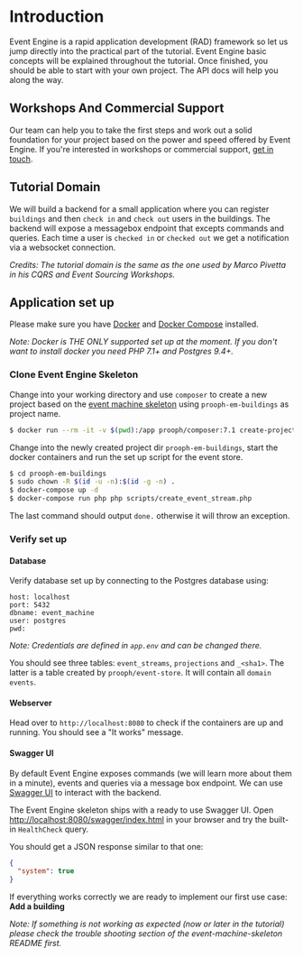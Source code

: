 # Introduction

Event Engine is a rapid application development (RAD) framework so let us jump directly into
the practical part of the tutorial. Event Engine basic concepts will be explained throughout the tutorial.
Once finished, you should be able to start with your own project. The API docs will help you along the way.

## Workshops And Commercial Support

Our team can help you to take the first steps and work out a solid foundation for your project based on the power
and speed offered by Event Engine.
If you're interested in workshops or commercial support, [get in touch](http://getprooph.org/#get-in-touch).

## Tutorial Domain

We will build a backend for a small application where you can register `buildings` and then `check in` and `check out`
users in the buildings. The backend will expose a messagebox endpoint that excepts commands and queries.
Each time a user is `checked in` or `checked out` we get a notification via a websocket connection.

*Credits: The tutorial domain is the same as the one used by Marco Pivetta in his CQRS and Event Sourcing Workshops.*

## Application set up

Please make sure you have [Docker](https://docs.docker.com/engine/installation/ "Install Docker") and [Docker Compose](https://docs.docker.com/compose/install/ "Install Docker Compose") installed.

*Note: Docker is THE ONLY supported set up at the moment. If you don't want to install docker you need PHP 7.1+ and Postgres 9.4+.*

### Clone Event Engine Skeleton

Change into your working directory and use `composer` to create a new project based on the [event machine skeleton](https://github.com/proophsoftware/event-machine-skeleton)
using `prooph-em-buildings` as project name.

```bash
$ docker run --rm -it -v $(pwd):/app prooph/composer:7.1 create-project proophsoftware/event-machine-skeleton prooph-em-buildings
```

Change into the newly created project dir `prooph-em-buildings`, start the docker containers and run the set up script
for the event store.

```bash
$ cd prooph-em-buildings
$ sudo chown -R $(id -u -n):$(id -g -n) .
$ docker-compose up -d
$ docker-compose run php php scripts/create_event_stream.php
```
The last command should output `done.` otherwise it will throw an exception.

### Verify set up

#### Database
Verify database set up by connecting to the Postgres database using: 

```
host: localhost
port: 5432
dbname: event_machine
user: postgres
pwd: 
``` 

*Note: Credentials are defined in `app.env` and can be changed there.*

You should see three tables: `event_streams`, `projections` and `_<sha1>`. The latter is a table created by `prooph/event-store`.
It will contain all `domain events`.

#### Webserver
Head over to `http://localhost:8080` to check if the containers are up and running.
You should see a "It works" message.

#### Swagger UI
By default Event Engine exposes commands (we will learn more about them in a minute), events and queries via a message box endpoint.
We can use [Swagger UI](https://swagger.io/swagger-ui/) to interact with the backend. 

The Event Engine skeleton ships with a ready to use Swagger UI. Open [http://localhost:8080/swagger/index.html](http://localhost:8080/swagger/index.html)
in your browser and try the built-in `HealthCheck` query.

You should get a JSON response similar to that one:

```json
{
  "system": true
}
```

If everything works correctly we are ready to implement our first use case: **Add a building**

*Note: If something is not working as expected (now or later in the tutorial) please check the trouble shooting section of the event-machine-skeleton README first.*








